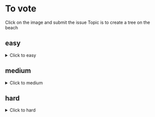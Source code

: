 # To vote
Click on the image and submit the issue
Topic is to create a tree on the beach

## easy
<details><summary>Click to easy</summary>

[![Vote for Eskeminha](https://fileserver.matissetec.dev/output/similarImages/630649313860780043/7840753182/7840753182/png)](https://github.com/MatissesProjects/GenerateImage/issues/new?title=Vote%20for%20Eskeminha%20easy&body=Good%20luck%20to%20Eskeminha%20thank%20you%20for%20voting.%20One%20vote%20per%20difficulty)
[![Vote for MatissesProjects](https://fileserver.matissetec.dev/output/similarImages/630649313860780043/6961775820/6961775820/png)](https://github.com/MatissesProjects/GenerateImage/issues/new?title=Vote%20for%20MatissesProjects%20easy&body=Good%20luck%20to%20MatissesProjects%20thank%20you%20for%20voting.%20One%20vote%20per%20difficulty)
</details>

## medium
<details><summary>Click to medium</summary>

[![Vote for MatissesProjects](https://fileserver.matissetec.dev/output/similarImages/630649313860780043/8082835582/8082835582/png)](https://github.com/MatissesProjects/GenerateImage/issues/new?title=Vote%20for%20MatissesProjects%20medium&body=Good%20luck%20to%20MatissesProjects%20thank%20you%20for%20voting.%20One%20vote%20per%20difficulty)
</details>

## hard
<details><summary>Click to hard</summary>

</details>

